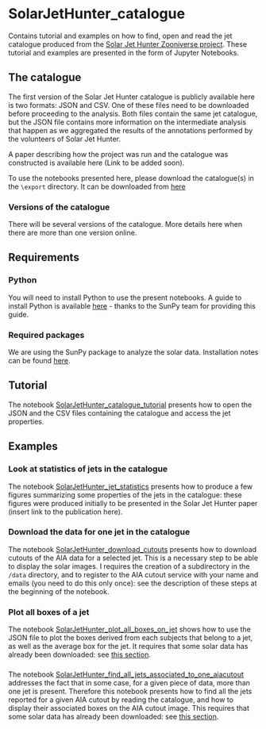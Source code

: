 # SolarJetHunter_catalogue
Contains tutorial and examples on how to find, open and read the jet catalogue produced from the [Solar Jet Hunter Zooniverse project](https://www.zooniverse.org/projects/sophiemu/solar-jet-hunter). These tutorial and examples are presented in the form of Jupyter Notebooks.

## The catalogue
The first version of the Solar Jet Hunter catalogue is publicly available here is two formats: JSON and CSV. One of these files need to be downloaded before proceeding to the analysis. Both files contain the same jet catalogue, but the JSON file contains more information on the intermediate analysis that happen as we aggregated the results of the annotations performed by the volunteers of Solar Jet Hunter.

A paper describing how the project was run and the catalogue was constructed is available here (Link to be added soon).

To use the notebooks presented here, please download the catalogue(s) in the `\export` directory. It can be downloaded from [here](https://conservancy.umn.edu/handle/11299/257209)

### Versions of the catalogue
There will be several versions of the catalogue. More details here when there are more than one version online.

## Requirements
### Python
You will need to install Python to use the present notebooks. A guide to install Python is available [here](https://docs.sunpy.org/en/stable/tutorial/installation.html#installing-python) - thanks to the SunPy team for providing this guide.

### Required packages
We are using the SunPy package to analyze the solar data. Installation notes can be found [here](https://docs.sunpy.org/en/stable/tutorial/installation.html#installing-sunpy).

## Tutorial
The notebook [SolarJetHunter_catalogue_tutorial](https://github.com/somusset/SolarJetHunter_catalogue/blob/main/SolarJetHunter_catalogue_tutorial.ipynb) presents how to open the JSON and the CSV files containing the catalogue and access the jet properties.

## Examples

### Look at statistics of jets in the catalogue
The notebook [SolarJetHunter_jet_statistics](https://github.com/somusset/SolarJetHunter_catalogue/blob/main/SolarJetHunter_jet_statistics.ipynb) presents how to produce a few figures summarizing some properties of the jets in the catalogue: these figures were produced initially to be presented in the Solar Jet Hunter paper (insert link to the publication here).

### Download the data for one jet in the catalogue
The notebook [SolarJetHunter_download_cutouts](https://github.com/somusset/SolarJetHunter_catalogue/blob/main/SolarJetHunter_download_cutouts.ipynb) presents how to download cutouts of the AIA data for a selected jet. This is a necessary step to be able to display the solar images. I requires the creation of a subdirectory in the `/data` directory, and to register to the AIA cutout service with your name and emails (you need to do this only once): see the description of these steps at the beginning of the notebook.

### Plot all boxes of a jet
The notebook [SolarJetHunter_plot_all_boxes_on_jet](https://github.com/somusset/SolarJetHunter_catalogue/blob/main/SolarJetHunter_plot_all_boxes_on_jet.ipynb) shows how to use the JSON file to plot the boxes derived from each subjects that belong to a jet, as well as the average box for the jet. It requires that some solar data has already been downloaded: see [this section](https://github.com/somusset/SolarJetHunter_catalogue/tree/main?tab=readme-ov-file#download-the-data-for-one-jet-in-the-catalogue).

### 
The notebook [SolarJetHunter_find_all_jets_associated_to_one_aiacutout](https://github.com/somusset/SolarJetHunter_catalogue/blob/main/SolarJetHunter_find_all_jets_associated_to_one_aiacutout.ipynb) addresses the fact that in some case, for a given piece of data, more than one jet is present. Therefore this notebook presents how to find all the jets reported for a given AIA cutout by reading the catalogue, and how to display their associated boxes on the AIA cutout image. This requires that some solar data has already been downloaded: see [this section](https://github.com/somusset/SolarJetHunter_catalogue/tree/main?tab=readme-ov-file#download-the-data-for-one-jet-in-the-catalogue).